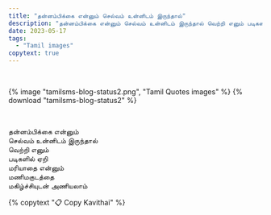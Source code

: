 ```yaml
---
title: "தன்னம்பிக்கை என்னும் செல்வம் உன்னிடம் இருந்தால்"
description: "தன்னம்பிக்கை என்னும் செல்வம் உன்னிடம் இருந்தால் வெற்றி எனும் படிகளில் ஏறி மரியாதை என்னும் மணிமகுடத்தை மகிழ்ச்சியுடன் அணியலாம்."
date: 2023-05-17
tags:
  - "Tamil images"
copytext: true
---
```


&nbsp;

{% image "tamilsms-blog-status2.png", "Tamil Quotes images" %}
{% download "tamilsms-blog-status2" %}

&nbsp;

<div id="getkavithai">

தன்னம்பிக்கை என்னும்  
செல்வம் உன்னிடம் இருந்தால்  
வெற்றி எனும்  
படிகளில் ஏறி  
மரியாதை என்னும்  
மணிமகுடத்தை  
மகிழ்ச்சியுடன் அணியலாம்

</div>

{% copytext "📋 Copy Kavithai" %}
